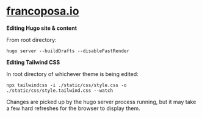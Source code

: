 # [francoposa.io](https://francoposa.io)

**Editing Hugo site & content**

From root directory:

```shell
hugo server --buildDrafts --disableFastRender
```

**Editing Tailwind CSS**

In root directory of whichever theme is being edited:

```shell
npx tailwindcss -i ./static/css/style.css -o ./static/css/style.tailwind.css --watch
```

Changes are picked up by the hugo server process running,
but it may take a few hard refreshes for the browser to display them.
